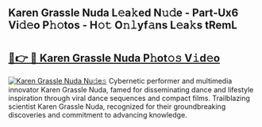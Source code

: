 ## Karen Grassle Nuda L𝚎a𝚔ed N𝚞𝚍e - Part-Ux6 Vi𝚍𝚎o P𝚑𝚘tos - H𝚘𝚝 O𝚗𝚕yf𝚊ns L𝚎a𝚔s tRemL

# <h2><a href="http://kf5moh.oniu.top/?m=Karen+Grassle+Nuda">🔗👉 🔴 Karen Grassle Nuda P𝚑ot𝚘𝚜 V𝚒d𝚎o</a></h2>

[![Karen Grassle Nuda Nu𝚍e𝚜](https://i.imgur.com/0qMVB7G.gif)](http://kf5moh.oniu.top/?m=Karen+Grassle+Nuda)
Cybernetic performer and multimedia innovator Karen Grassle Nuda, famed for disseminating dance and lifestyle inspiration through viral dance sequences and compact films. Trailblazing scientist Karen Grassle Nuda, recognized for their groundbreaking discoveries and commitment to advancing knowledge.  
